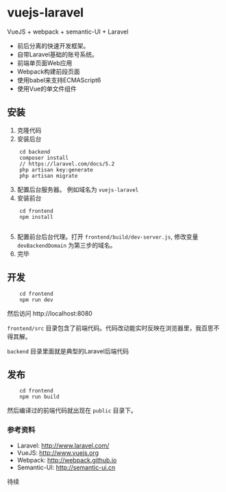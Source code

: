 # vuejs-laravel
VueJS + webpack + semantic-UI + Laravel


- 前后分离的快速开发框架。 
- 自带Laravel基础的账号系统。
- 前端单页面Web应用
- Webpack构建前段页面
- 使用babel来支持ECMAScript6
- 使用Vue的单文件组件


## 安装

1. 克隆代码
2. 安装后台

```
    cd backend
    composer install
    // https://laravel.com/docs/5.2
    php artisan key:generate
    php artisan migrate
```

3. 配置后台服务器。 例如域名为 `vuejs-laravel`
4. 安装前台

```
    cd frontend
    npm install
    
```

5. 配置前台后台代理。打开 `frontend/build/dev-server.js`, 修改变量 `devBackendDomain` 为第三步的域名。
6. 完毕

## 开发

```
    cd frontend
    npm run dev
```

然后访问 http://localhost:8080 

``` frontend/src ``` 目录包含了前端代码。代码改动能实时反映在浏览器里，我百思不得其解。

``` backend ``` 目录里面就是典型的Laravel后端代码

## 发布

```
    cd frontend
    npm run build
```

然后编译过的前端代码就出现在 ``` public ``` 目录下。

### 参考资料

- Laravel: http://www.laravel.com/
- VueJS:  http://www.vuejs.org
- Webpack: http://webpack.github.io
- Semantic-UI: http://semantic-ui.cn

待续
